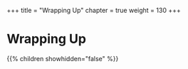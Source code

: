 +++
title = "Wrapping Up"
chapter = true
weight = 130
+++

# Wrapping Up

{{% children showhidden="false" %}}